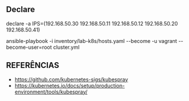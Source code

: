 ## Declare
declare -a IPS=(192.168.50.30 192.168.50.11 192.168.50.12 192.168.50.20 192.168.50.41)

ansible-playbook -i inventory/lab-k8s/hosts.yaml  --become -u vagrant --become-user=root cluster.yml


## REFERÊNCIAS

- https://github.com/kubernetes-sigs/kubespray
- https://kubernetes.io/docs/setup/production-environment/tools/kubespray/